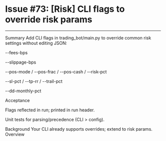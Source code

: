 # Issue #73: [Risk] CLI flags to override risk params

---

Summary
Add CLI flags in trading_bot/main.py to override common risk settings without editing JSON:

--fees-bps

--slippage-bps

--pos-mode / --pos-frac / --pos-cash / --risk-pct

--sl-pct / --tp-rr / --trail-pct

--dd-monthly-pct

Acceptance

Flags reflected in run; printed in run header.

Unit tests for parsing/precedence (CLI > config).

Background
Your CLI already supports overrides; extend to risk params. Overview


